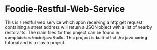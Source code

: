 # Foodie-Restful-Web-Service
This is a restful web service which apon receiving a http get request containing a street address will return a JSON object with a list of nearby restorants.
The main files for this project can be found in complete/src/main/java/hello.
This project is built off of the java spring tutorial and is a mavin project. 
